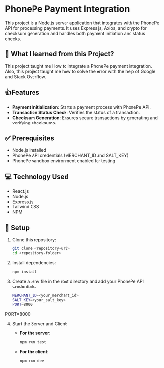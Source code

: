 # PhonePe Payment Integration

This project is a Node.js server application that integrates with the PhonePe API for processing payments. It uses Express.js, Axios, and crypto for checksum generation and handles both payment initiation and status checks.

## 🌱 What I learned from this Project?
This project taught me How to integrate a PhonePe payment integration. Also, this project taught me how to solve the error with the help of Google and Stack Overflow.

## 👍Features

- **Payment Initialization**: Starts a payment process with PhonePe API.
- **Transaction Status Check**: Verifies the status of a transaction.
- **Checksum Generation**: Ensures secure transactions by generating and verifying checksums.

## ✅ Prerequisites

- Node.js installed
- PhonePe API credentials (MERCHANT_ID and SALT_KEY)
- PhonePe sandbox environment enabled for testing

## 💻 Technology Used
- React.js
- Node.js
- Express.js
- Tailwind CSS
- NPM


## 🌟 Setup

1. Clone this repository:
   ```bash
   git clone <repository-url>
   cd <repository-folder>
2. Install dependencies:
   ```bash
   npm install
3. Create a .env file in the root directory and add your PhonePe API credentials:
   ```bash
   MERCHANT_ID=<your_merchant_id>
   SALT_KEY=<your_salt_key>
   PORT=8000
PORT=8000

4. Start the Server and Client:

   - **For the server**:
     ```bash
     npm run test
     ```
   - **For the client**:
     ```bash
     npm run dev
     ```
